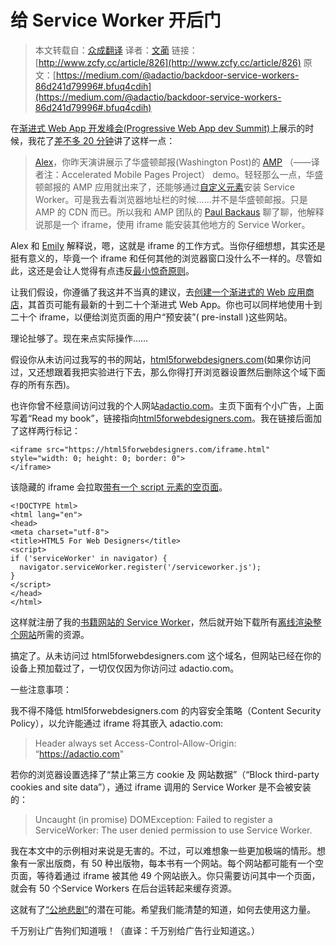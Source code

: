 # 给 Service Worker 开后门

> 本文转载自：[众成翻译](http://www.zcfy.cc)
> 译者：[文蔺](http://www.zcfy.cc/@wemlin)
> 链接：[http://www.zcfy.cc/article/826](http://www.zcfy.cc/article/826)
> 原文：[https://medium.com/@adactio/backdoor-service-workers-86d241d79996#.bfuq4cdih](https://medium.com/@adactio/backdoor-service-workers-86d241d79996#.bfuq4cdih)

在[渐进式 Web App 开发峰会(Progressive Web App dev Summit)](https://adactio.com/journal/10866)上展示的时候，我花了[差不多 20 分钟](https://youtu.be/EyyEfxrk_NU?t=21m4s)讲了这样一点：

> [Alex](https://infrequently.org/)，你昨天演讲展示了华盛顿邮报(Washington Post)的 [AMP](https://www.ampproject.org/) （——译者注：Accelerated Mobile Pages Project） demo。轻轻那么一点，华盛顿邮报的 AMP 应用就出来了，还能够通过[自定义元素](https://www.ampproject.org/docs/reference/extended/amp-install-serviceworker.html)安装 Service Worker。可是我去看浏览器地址栏的时候……并不是华盛顿邮报。只是 AMP 的 CDN 而已。所以我和 AMP 团队的 [Paul Backaus](https://paulbakaus.com/) 聊了聊，他解释说那是一个 iframe，使用 iframe 能安装其他地方的 Service Worker。

Alex 和 [Emily](https://twitter.com/emschec) 解释说，嗯，这就是 iframe 的工作方式。当你仔细想想，其实还是挺有意义的，毕竟一个 iframe 和任何其他的浏览器窗口没什么不一样的。尽管如此，这还是会让人觉得有点违反[最小惊奇原则](https://en.wikipedia.org/wiki/Principle_of_least_astonishment)。

让我们假设，你遵循了我这并不当真的建议，去[创建一个渐进式的 Web 应用商店](https://adactio.com/journal/10800)，其首页可能有最新的十到二十个渐进式 Web App。你也可以同样地使用十到二十个 iframe，以便给浏览页面的用户“预安装”( pre-install )这些网站。

理论扯够了。现在来点实际操作……

假设你从未访问过我写的书的网站，[html5forwebdesigners.com](https://html5forwebdesigners.com/)(如果你访问过，又还想跟着我把实验进行下去，那么你得打开浏览器设置然后删除这个域下面存的所有东西)。

也许你曾不经意间访问过我的个人网站[adactio.com](https://adactio.com/)。主页下面有个小广告，上面写着“Read my book”，链接指向[html5forwebdesigners.com](https://html5forwebdesigners.com/)。我在链接后面加了这样两行标记：
```
<iframe src="https://html5forwebdesigners.com/iframe.html" style="width: 0; height: 0; border: 0">
</iframe> 
```

该隐藏的 iframe 会拉取[带有一个 script 元素的空页面](https://html5forwebdesigners.com/iframe.html)。

```
<!DOCTYPE html>
<html lang="en">
<head>
<meta charset="utf-8">
<title>HTML5 For Web Designers</title>
<script>
if ('serviceWorker' in navigator) {
  navigator.serviceWorker.register('/serviceworker.js');
}
</script>
</head>
</html> 
```

这样就注册了我的[书籍网站的 Service Worker](https://html5forwebdesigners.com/serviceworker.js)，然后就开始下载所有[离线渲染整个网站](https://adactio.com/journal/10754)所需的资源。

搞定了。从未访问过 html5forwebdesigners.com 这个域名，但网站已经在你的设备上预加载过了，一切仅仅因为你访问过 adactio.com。

一些注意事项：

我不得不降低 html5forwebdesigners.com 的内容安全策略（Content Security Policy），以允许能通过 iframe 将其嵌入 adactio.com:

> Header always set Access-Control-Allow-Origin: “https://adactio.com"

若你的浏览器设置选择了“禁止第三方 cookie 及 网站数据”（“Block third-party cookies and site data”），通过 iframe 调用的 Service Worker 是不会被安装的：

> Uncaught (in promise) DOMException: Failed to register a ServiceWorker: The user denied permission to use Service Worker.

我在本文中的示例相对来说是无害的。不过，可以难想象一些更加极端的情形。想象有一家出版商，有 50 种出版物，每本书有一个网站。每个网站都可能有一个空页面，等待着通过 iframe 被其他 49 个网站嵌入。你只需要访问其中一个页面，就会有 50 个Service Workers 在后台运转起来缓存资源。

这就有了[“公地悲剧”](https://en.wikipedia.org/wiki/Tragedy_of_the_commons)的潜在可能。希望我们能清楚的知道，如何去使用这力量。

千万别让广告狗们知道哦！（直译：千万别给广告行业知道这。）